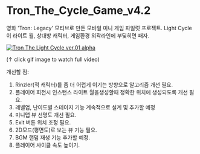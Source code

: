 # Tron_The_Cycle_Game_v4.2
영화 'Tron: Legacy' 모티브로 만든 모바일 미니 게임 파일럿 프로젝트.
Light Cycle이 라이트 월, 상대방 캐릭터,
게임환경 외곽라인에 부딫히면 패자.

[![Tron The Light Cycle ver.01 alpha](https://gifs.com/gif/tron-the-light-cycle-ver-01-MwnmQA)](https://youtu.be/TdPAMylfSe4)

(↑ click gif image to watch full video)

개선할 점:
1. Rinzler(적 캐릭터)를 좀 더 어렵게 이기는 방향으로 알고리즘 개선 필요.
2. 플레이어 회전시 인스턴스 라이트 월을생성할때 정확한 위치에 생성되도록 개선 필요.
3. 레벨업, 난이도별 스테이지 기능 계속적으로 설계 및 추가할 예정
4. 미니맵 뷰 선명도 개선 필요.
5. Exit 버튼 위치 조정 필요.
6. 2D모드(평면도)로 보는 뷰 기능 필요.
7. BGM 랜덤 재생 기능 추가할 예정.
8. 플레이어 사이클 속도 높이기.
